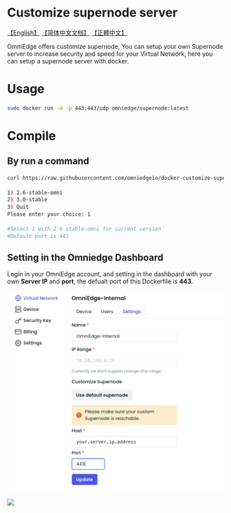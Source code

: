 # Customize supernode server

[【English】](https://github.com/omniedgeio/omniedge#setup-customize-supernode) [【简体中文文档】](https://github.com/omniedgeio/omniedge/blob/main/README/README-zh-Hans.md#自建超级节点) [【正體中文】](https://github.com/omniedgeio/omniedge/blob/main/README/README-zh-Hant.md#自建超級節點)

OmniEdge offers customize supernode, You can setup your own Supernode server to increase security and speed for your Virtual Network, here you can setup a supernode server with docker.

# Usage

```bash
sudo docker run -d -p 443:443/udp omniedge/supernode:latest
```

# Compile 

## By run a command 

```bash
curl https://raw.githubusercontent.com/omniedgeio/docker-customize-supernode/main/install.sh | bash

1) 2.6-stable-omni
2) 3.0-stable
3) Quit
Please enter your choice: 1

#Select 1 with 2.6-stable-omni for current version
#Default port is 443

```

## Setting in the Omniedge Dashboard

Login in your OmniEdge account, and setting in the dashboard with your own **Server IP** and **port**, the defualt port of this Dockerfile is **443**.

![](Customizesupernode.png)

![](Setup-Customize-Supernode-1080p.gif)


